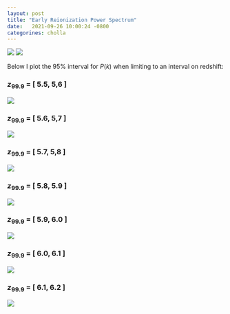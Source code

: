 ```yaml
---
layout: post
title: "Early Reionization Power Spectrum"
date:   2021-09-26 10:00:24 -0800
categorines: cholla
---
```


<img src="{{ site.url }}assets/images/corner_boera_ps.png">

<img src="{{ site.url }}assets/images/z_reionization.png">


Below I plot the 95% interval for $P(k)$ when limiting to an interval on redshift:


### $z_{99.9}$ = [ 5.5, 5,6 ]
<img src="{{ site.url }}assets/images/flux_ps_difference_boera_0.png">

### $z_{99.9}$ = [ 5.6, 5,7 ]
<img src="{{ site.url }}assets/images/flux_ps_difference_boera_1.png">

### $z_{99.9}$ = [ 5.7, 5,8 ]
<img src="{{ site.url }}assets/images/flux_ps_difference_boera_2.png">

### $z_{99.9}$ = [ 5.8, 5.9 ]
<img src="{{ site.url }}assets/images/flux_ps_difference_boera_3.png">

### $z_{99.9}$ = [ 5.9, 6.0 ]
<img src="{{ site.url }}assets/images/flux_ps_difference_boera_4.png">

### $z_{99.9}$ = [ 6.0, 6.1 ]
<img src="{{ site.url }}assets/images/flux_ps_difference_boera_5.png">

### $z_{99.9}$ = [ 6.1, 6.2 ]
<img src="{{ site.url }}assets/images/flux_ps_difference_boera_6.png">



 
